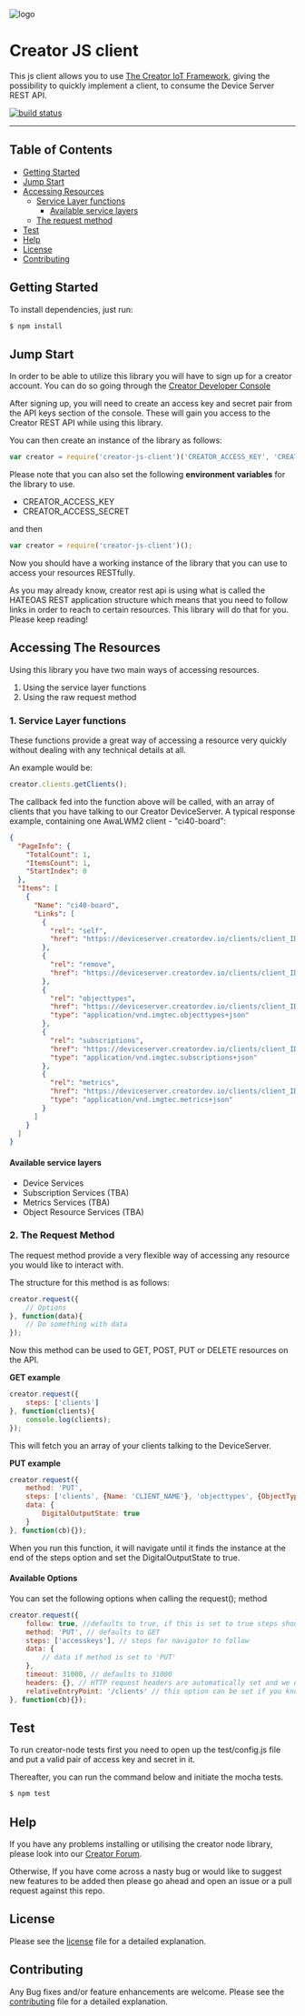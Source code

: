 ![logo](https://static.creatordev.io/logo-md-s.svg)

# Creator JS client

This js client allows you to use [The Creator IoT Framework](https://docs.creatordev.io/deviceserver/guides/iot-framework/), giving the possibility to quickly implement a client, to consume the Device Server REST API.

[![build status](https://api.travis-ci.org/CreatorDev/creator-js-client.svg?branch=master)](http://travis-ci.org/CreatorDev/creator-js-client)

---

## Table of Contents

* [Getting Started](#getting-started)
* [Jump Start](#jump-start)
* [Accessing Resources](#accessing-the-resources)
    * [Service Layer functions](#1-service-layer-functions)
        * [Available service layers](#available-service-layers)
    * [The request method](#2-the-request-method)
* [Test](#test)
* [Help](#help)
* [License](#license)
* [Contributing](#contributing)


## Getting Started
To install dependencies, just run:
    
```js
$ npm install
```

## Jump Start

In order to be able to utilize this library you will have to sign up for a creator account. You can do so going through the [Creator Developer Console](http://console.creatordev.io)

After signing up, you will need to create an access key and secret pair from the API keys section of the console. These will gain you access to the Creator REST API while using this library.

You can then create an instance of the library as follows: 

```js
var creator = require('creator-js-client')('CREATOR_ACCESS_KEY', 'CREATOR_ACCESS_SECRET');
```
Please note that you can also set the following **environment variables** for the library to use. 

* CREATOR_ACCESS_KEY
* CREATOR_ACCESS_SECRET

and then 

```js
var creator = require('creator-js-client')();
```

Now you should have a working instance of the library that you can use to access your resources RESTfully.

As you may already know, creator rest api is using what is called the HATEOAS REST application structure which means that you need to follow links in order to reach to certain resources. This library will do that for you. Please keep reading!

## Accessing The Resources

Using this library you have two main ways of accessing resources. 

1. Using the service layer functions
2. Using the raw request method

### 1. Service Layer functions

These functions provide a great way of accessing a resource very quickly without dealing with any technical details at all.

An example would be:

```js 
creator.clients.getClients();
```  

The callback fed into the function above will be called, with an array of clients that you have talking to our Creator DeviceServer. 
A typical response example, containing one AwaLWM2 client - "ci40-board": 

```json
{
  "PageInfo": {
    "TotalCount": 1,
    "ItemsCount": 1,
    "StartIndex": 0
  },
  "Items": [
    {
      "Name": "ci40-board",
      "Links": [
        {
          "rel": "self",
          "href": "https://deviceserver.creatordev.io/clients/client_ID"
        },
        {
          "rel": "remove",
          "href": "https://deviceserver.creatordev.io/clients/client_ID"
        },
        {
          "rel": "objecttypes",
          "href": "https://deviceserver.creatordev.io/clients/client_ID/objecttypes",
          "type": "application/vnd.imgtec.objecttypes+json"
        },
        {
          "rel": "subscriptions",
          "href": "https://deviceserver.creatordev.io/clients/client_ID/subscriptions",
          "type": "application/vnd.imgtec.subscriptions+json"
        },
        {
          "rel": "metrics",
          "href": "https://deviceserver.creatordev.io/clients/client_ID/metrics",
          "type": "application/vnd.imgtec.metrics+json"
        }
      ]
    }
  ]
}

```


#### Available service layers

* Device Services
* Subscription Services (TBA)
* Metrics Services (TBA)
* Object Resource Services (TBA)


### 2. The Request Method

The request method provide a very flexible way of accessing any resource you would like to interact with.

The structure for this method is as follows:

```js 
creator.request({
    // Options
}, function(data){
    // Do something with data
});
```

Now this method can be used to GET, POST, PUT or DELETE resources on the API.

**GET example** 

```js
creator.request({
    steps: ['clients']
}, function(clients){
    console.log(clients);
});
```

This will fetch you an array of your clients talking to the DeviceServer.

**PUT example**

```js
creator.request({
    method: 'PUT',
    steps: ['clients', {Name: 'CLIENT_NAME'}, 'objecttypes', {ObjectTypeID: '3201'}, 'instances', {InstanceID: '0'}],
    data: {
        DigitalOutputState: true
    }
}, function(cb){});

```
When you run this function, it will navigate until it finds the instance at the end of the steps option and set the DigitalOutputState to true.

#### Available Options
You can set the following options when calling the request(); method

```js
creator.request({
    follow: true, //defaults to true, if this is set to true steps should be provided
    method: 'PUT', // defaults to GET 
    steps: ['accesskeys'], // steps for navigator to follow 
    data: {
        // data if method is set to 'PUT'
    },
    timeout: 31000, // defaults to 31000
    headers: {}, // HTTP request headers are automatically set and we do not recommend overwriting them
    relativeEntryPoint: '/clients' // this option can be set if you know where to begin within the Creator DeviceServer API, can be useful to cut down steps
}, function(cb){});
```
## Test

To run creator-node tests first you need to open up the test/config.js file and put a valid pair of access key and secret in it.

Thereafter, you can run the command below and initiate the mocha tests.

```js
$ npm test
```

## Help

If you have any problems installing or utilising the creator node library, please look into our [Creator Forum](https://forum.creatordev.io). 

Otherwise, If you have come across a nasty bug or would like to suggest new features to be added then please go ahead and open an issue or a pull request against this repo.

## License

Please see the [license](LICENSE) file for a detailed explanation.

## Contributing

Any Bug fixes and/or feature enhancements are welcome. Please see the [contributing](CONTRIBUTING.md) file for a detailed explanation.